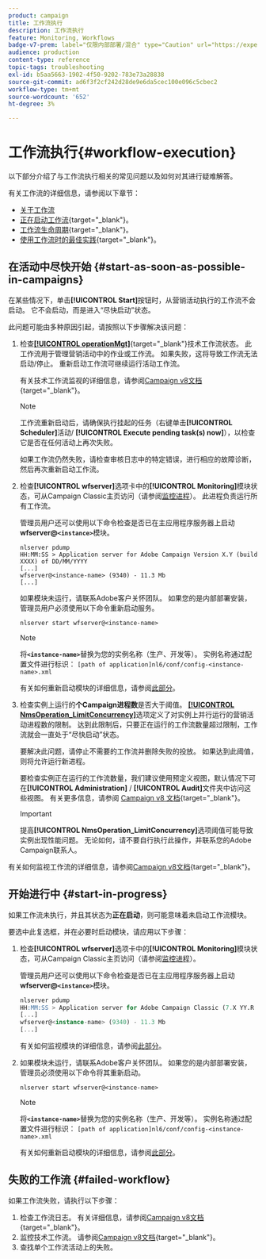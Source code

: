 ```yaml
---
product: campaign
title: 工作流执行
description: 工作流执行
feature: Monitoring, Workflows
badge-v7-prem: label="仅限内部部署/混合" type="Caution" url="https://experienceleague.adobe.com/docs/campaign-classic/using/installing-campaign-classic/architecture-and-hosting-models/hosting-models-lp/hosting-models.html?lang=zh-Hans" tooltip="仅适用于内部部署和混合部署"
audience: production
content-type: reference
topic-tags: troubleshooting
exl-id: b5aa5663-1902-4f50-9202-783e73a28838
source-git-commit: ad6f3f2cf242d28de9e6da5cec100e096c5cbec2
workflow-type: tm+mt
source-wordcount: '652'
ht-degree: 3%

---
```


# 工作流执行{#workflow-execution}



以下部分介绍了与工作流执行相关的常见问题以及如何对其进行疑难解答。

有关工作流的详细信息，请参阅以下章节：

* [关于工作流](../../workflow/using/about-workflows.md)
* [正在启动工作流](https://experienceleague.adobe.com/docs/campaign/automation/workflows/executing-a-workflow/start-a-workflow.html?lang=zh-Hans){target="_blank"}。
* [工作流生命周期](https://experienceleague.adobe.com/docs/campaign/automation/workflows/introduction/build-a-workflow.html?lang=zh-Hans){target="_blank"}。
* [使用工作流时的最佳实践](https://experienceleague.adobe.com/docs/campaign/automation/workflows/introduction/workflow-best-practices.html){target="_blank"}。

## 在活动中尽快开始 {#start-as-soon-as-possible-in-campaigns}

在某些情况下，单击&#x200B;**[!UICONTROL Start]**&#x200B;按钮时，从营销活动执行的工作流不会启动。 它不会启动，而是进入“尽快启动”状态。

此问题可能由多种原因引起，请按照以下步骤解决该问题：

1. 检查&#x200B;[**[!UICONTROL operationMgt]**](https://experienceleague.adobe.com/docs/campaign/automation/workflows/introduction/wf-type/technical-workflows.html){target="_blank"}技术工作流状态。 此工作流用于管理营销活动中的作业或工作流。 如果失败，这将导致工作流无法启动/停止。 重新启动工作流可继续运行活动工作流。

   有关技术工作流监视的详细信息，请参阅[Campaign v8文档](https://experienceleague.adobe.com/docs/campaign/automation/workflows/monitoring-workflows/monitor-technical-workflows.html?lang=zh-Hans){target="_blank"}。

   >[!NOTE]
   >
   >工作流重新启动后，请确保执行挂起的任务（右键单击&#x200B;**[!UICONTROL Scheduler]**&#x200B;活动/ **[!UICONTROL Execute pending task(s) now]**），以检查它是否在任何活动上再次失败。

   如果工作流仍然失败，请检查审核日志中的特定错误，进行相应的故障诊断，然后再次重新启动工作流。

1. 检查&#x200B;**[!UICONTROL wfserver]**&#x200B;选项卡中的&#x200B;**[!UICONTROL Monitoring]**&#x200B;模块状态，可从Campaign Classic主页访问（请参阅[监控进程](../../production/using/monitoring-processes.md)）。 此进程负责运行所有工作流。

   管理员用户还可以使用以下命令检查是否已在主应用程序服务器上启动&#x200B;**wfserver@`<instance>`**&#x200B;模块。

   ```
   nlserver pdump
   HH:MM:SS > Application server for Adobe Campaign Version X.Y (build XXXX) of DD/MM/YYYY
   [...]
   wfserver@<instance-name> (9340) - 11.3 Mb
   [...]
   ```

   如果模块未运行，请联系Adobe客户关怀团队。 如果您的是内部部署安装，管理员用户必须使用以下命令重新启动服务。

   ```
   nlserver start wfserver@<instance-name>
   ```

   >[!NOTE]
   >
   >将&#x200B;**`<instance-name>`**&#x200B;替换为您的实例名称（生产、开发等）。 实例名称通过配置文件进行标识：
   >`[path of application]nl6/conf/config-<instance-name>.xml`

   有关如何重新启动模块的详细信息，请参阅[此部分](../../production/using/usual-commands.md#module-launch-commands)。

1. 检查实例上运行的&#x200B;**个Campaign进程数**&#x200B;是否大于阈值。 [**[!UICONTROL NmsOperation_LimitConcurrency]**](../../installation/using/configuring-campaign-options.md#campaign-e-workflow-management)选项定义了对实例上并行运行的营销活动进程数的限制。 达到此限制后，只要正在运行的工作流数量超过限制，工作流就会一直处于“尽快启动”状态。

   要解决此问题，请停止不需要的工作流并删除失败的投放。 如果达到此阈值，则将允许运行新进程。

   要检查实例正在运行的工作流数量，我们建议使用预定义视图，默认情况下可在&#x200B;**[!UICONTROL Administration]** / **[!UICONTROL Audit]**&#x200B;文件夹中访问这些视图。 有关更多信息，请参阅 [Campaign v8 文档](https://experienceleague.adobe.com/docs/campaign/automation/workflows/monitoring-workflows/monitor-workflow-execution.html){target="_blank"}。

   >[!IMPORTANT]
   >
   >提高&#x200B;**[!UICONTROL NmsOperation_LimitConcurrency]**&#x200B;选项阈值可能导致实例出现性能问题。 无论如何，请不要自行执行此操作，并联系您的Adobe Campaign联系人。

有关如何监视工作流的详细信息，请参阅[Campaign v8文档](https://experienceleague.adobe.com/docs/campaign/automation/workflows/monitoring-workflows/monitor-workflow-execution.html){target="_blank"}。

## 开始进行中 {#start-in-progress}

如果工作流未执行，并且其状态为&#x200B;**正在启动**，则可能意味着未启动工作流模块。

要选中此复选框，并在必要时启动模块，请应用以下步骤：

1. 检查&#x200B;**[!UICONTROL wfserver]**&#x200B;选项卡中的&#x200B;**[!UICONTROL Monitoring]**&#x200B;模块状态，可从Campaign Classic主页访问（请参阅[监控进程](../../production/using/monitoring-processes.md)）。

   管理员用户还可以使用以下命令检查是否已在主应用程序服务器上启动&#x200B;**wfserver@`<instance>`**&#x200B;模块。

   ```sql
   nlserver pdump
   HH:MM:SS > Application server for Adobe Campaign Classic (7.X YY.R build XXX@SHA1) of DD/MM/YYYY
   [...]
   wfserver@<instance-name> (9340) - 11.3 Mb
   [...]
   ```

   有关如何监视模块的详细信息，请参阅[此部分](../../production/using/usual-commands.md#monitoring-commands-)。

1. 如果模块未运行，请联系Adobe客户关怀团队。 如果您的是内部部署安装，管理员必须使用以下命令将其重新启动。

   ```
   nlserver start wfserver@<instance-name>
   ```

   >[!NOTE]
   >
   >将&#x200B;**`<instance-name>`**&#x200B;替换为您的实例名称（生产、开发等）。 实例名称通过配置文件进行标识：
   >`[path of application]nl6/conf/config-<instance-name>.xml`

   有关如何重新启动模块的详细信息，请参阅[此部分](../../production/using/usual-commands.md#module-launch-commands)。

## 失败的工作流 {#failed-workflow}

如果工作流失败，请执行以下步骤：

1. 检查工作流日志。 有关详细信息，请参阅[Campaign v8文档](https://experienceleague.adobe.com/docs/campaign/automation/workflows/monitoring-workflows/monitor-workflow-execution.html){target="_blank"}。
1. 监控技术工作流。 请参阅[Campaign v8文档](https://experienceleague.adobe.com/docs/campaign/automation/workflows/monitoring-workflows/monitor-technical-workflows.html?lang=zh-Hans){target="_blank"}。
1. 查找单个工作流活动上的失败。
